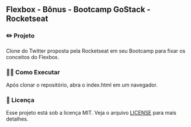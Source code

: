 ## Flexbox - Bônus - Bootcamp GoStack - Rocketseat

### ✏️ Projeto

Clone do Twitter proposta pela Rocketseat em seu Bootcamp para fixar os conceitos do Flexbox.

### 🏃‍♀️ Como Executar

Após clonar o repositório, abra o index.html em um navegador.

### 📑 Licença

Esse projeto está sob a licença MIT. Veja o arquivo [LICENSE](https://github.com/kayotimoteo/flexbox-bonus-bootcamp-gostack/blob/master/LICENSE) para mais detalhes.